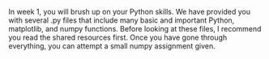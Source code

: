In week 1, you will brush up on your Python skills. We have provided you with several .py files that include many basic and important Python, matplotlib, and numpy functions. Before looking at these files, I recommend you read the shared resources first. Once you have gone through everything, you can attempt a small numpy assignment given.

